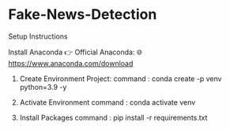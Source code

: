 # Fake-News-Detection

Setup Instructions

Install Anaconda 
👉 Official Anaconda:
🌐 https://www.anaconda.com/download


1. Create Environment Project:
command : conda create -p venv python=3.9 -y

2. Activate Environment 
command : conda activate venv

3. Install Packages
command : pip install -r requirements.txt